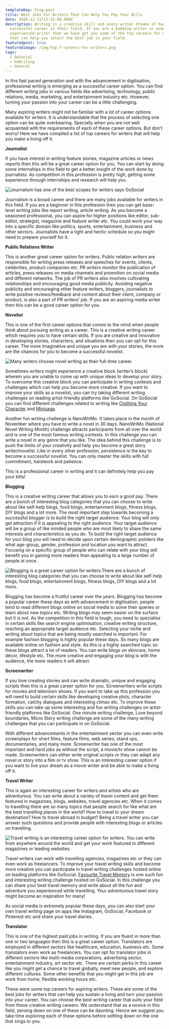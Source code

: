 ```yaml
---
templateKey: blog-post
title: Best Jobs For Writers That Can Help You Pay Your Bills
date: 2020-12-21T13:52:08.990Z
description: Writing is a creative skill and every writer dreams of having a
  successful career in their field. If you are a budding writer or even an
  experienced writer then we have got you some of the top careers for writers
  that can help you select the best job in your field.
featuredpost: true
featuredimage: /img/top-7-careers-for-writers.png
tags:
  - GoSocial
  - GoWriting
  - General
---
```

In this fast paced generation and with the advancement in digitisation, professional writing is emerging as a successful career option. You can find different writing jobs in various fields like advertising, technology, public relations, media, marketing, and entertainment industry etc. However, turning your passion into your career can be a little challenging.

Many aspiring writers might not be familiar with a lot of career options available for writers. It is understandable that the process of selecting one option can be quite overbearing. Specially when you are not well acquainted with the requirements of each of these career options. But don’t worry! Here we have compiled a list of top careers for writers that will help you make a living off it.

**Journalist**

If you have interest in writing feature stories, magazine articles or news reports then this will be a great career option for you. You can start by doing some internships in this field to get a better insight of the work done by journalists. As competition in this profession is pretty high, getting some experience through internships and research will help you.

![Journalism has one of the best scopes for writers says GoSocial ](/img/top-7-careers-for-writers-1-.png)

Journalism is a broad career and there are many jobs available for writers in this field. If you are a beginner in this profession then you can get base-level writing jobs like report writing, article writing. As you become a seasoned professional, you can aspire for higher positions like editor, sub-editor, strategist, magazine and feature writer etc. You could work your way into a specific domain like politics, sports, entertainment, business and other sectors. Journalists have a tight and hectic schedule so you might need to prepare yourself for it.

**Public Relations Writer**

This is another great career option for writers. Public relation writers are responsible for writing press releases and speeches for events, clients, celebrities, product companies etc. PR writers monitor the publication of articles, press releases on media channels and promotion on social media and different networks. The job of PR writers also involves cultivating relationships and encouraging good media publicity. Avoiding negative publicity and encouraging other feature writers, bloggers, journalists to write positive reviews/feedback and content about their client, company or product, is also a part of PR writers’ job. If you are an aspiring media writer then this can be a good career option for you.

**Novelist**

This is one of the first career options that comes to the mind when people think about pursuing writing as a career. This is a creative writing career which requires you to have certain skills. If you are creative and innovative in developing stories, characters, and situations then you can opt for this career. The more imaginative and unique you are with your stories, the more are the chances for you to become a successful novelist.

![Many writers choose novel writing as their full-time career.](/img/top-7-careers-for-writers-2-.png)

Sometimes writers might experience a creative block (writer’s block) wherein you are unable to come up with unique ideas to develop your story. To overcome this creative block you can participate in writing contests and challenges which can help you become more creative. If you want to improve your skills as a novelist, you can try taking different writing challenges on leading artist-friendly platforms like GoSocial. On GoSocial you can find different challenges related to writing like [Clothing Your Character](https://gosocial.io/challenge/clothing-your-character-writing-challenge) and [Minisaga](https://gosocial.io/challenge/minisaga-writing-challenge). 

Another fun writing challenge is NanoWriMo. It takes place in the month of November where you have to write a novel in 30 days. NanoWriMo (National Novel Writing Month) challenge attracts participants from all over the world and is one of the most famous writing contests. In this challenge you can write a novel in any genre that you like. The idea behind this challenge is to push the limits of your creativity and help you become a great story writer/novelist. Like in every other profession, persistence is the key to become a successful novelist. You can only master the skills with full commitment, hardwork and patience.

This is a professional career in writing and it can definitely help you pay your bills!

**Blogging**

This is a creative writing career that allows you to earn a good pay. There are a bunch of interesting blog categories that you can choose to write about like self-help blogs, food blogs, entertainment blogs, fitness blogs, DIY blogs and a lot more. The most important step towards becoming a successful blogger is to build the right target audience. Your blog will only get attraction if it is appealing to the right audience. Your target audience will be a group of like minded people who are most likely to share the same interests and characteristics as you do. To build the right target audience for your blog you will need to decide upon certain demographic pointers like what age-group, gender, profession and location you want to attract. Focusing on a specific group of people who can relate with your blog will benefit you in gaining more readers than appealing to a large number of people at once.

![Blogging is a great career option for writers.There are a bunch of interesting blog categories that you can choose to write about like self-help blogs, food blogs, entertainment blogs, fitness blogs, DIY blogs and a lot more.](/img/top-7-careers-for-writers-3-.png)

Blogging has become a fruitful career over the years. Blogging has become a popular career these days as with advancement in digitisation, people tend to read different blogs online on social media to solve their queries or learn about new topics etc. Writing blogs may seem easier on the surface but it is not. As the competition in this field is tough, you need to specialise in certain skills like search engine optimisation, creative writing structure, reaching an appropriate target audience etc. Selecting your niche and writing about topics that are being mostly searched is important. For example fashion blogging is highly popular these days. So many blogs are available online on fashion and style. As this is a highly searched topic so these blogs attract a lot of readers. You can write blogs on skincare, home décor, lifestyle etc. The more creative and engaging your blog is with the audience, the more readers it will attract.

**Screenwriter**

If you love creating stories and can write dramatic, unique and engaging scripts then this is a great career option for you. Screenwriters write scripts for movies and television shows. If you want to take up this profession you will need to build certain skills like developing creative plots, character formation, catchy dialogues and interesting climax etc. To improve these skills you can take up some interesting and fun writing challenges on artist-friendly platforms like GoSocial. One minute writing challenge, Love beyond boundaries, Micro Story writing challenge are some of the many writing challenges that you can participate in on GoSocial.

With different advancements in the entertainment sector you can even write screenplays for short films, feature films, web series, stand ups, documentaries, and many more. Screenwriter has one of the most important and hard jobs as without the script, a movie/tv show cannot be made. Screenwriters can either write original scripts or they can adapt any novel or story into a film or tv show. This is an interesting career option if you want to live your dream as a movie writer and be able to make a living off it.

**Travel Writer**

This is again an interesting career for writers and artists who are adventurous. You can write about a variety of travel content and get them featured in magazines, blogs, websites, travel agencies etc. When it comes to travelling there are so many topics that people search for like what are the best travelling places in the world? How to travel to your dream destination? How to travel abroad in budget? Being a travel writer you can answer such questions and provide people with interesting blogs or articles on travelling. 

![Travel writing is an interesting career option for writers. You can write from anywhere around the world and get your work featured in different magazines or leading websites.](/img/top-7-careers-for-writers-4-.png)

Travel writers can work with travelling agencies, magazines etc or they can even work as freelancers. To improve your travel writing skills and become more creative you can participate in travel writing challenges hosted online on leading platforms like GoSocial. [Favourite Travel Memory](https://gosocial.io/challenge/favourite-travel-memory-writing-challenge) is one such fun and interesting writing challenge hosted on GoSocial. In this challenge you can share your best travel memory and write about all the fun and adventure you experienced while travelling. Your adventurous travel story might become an inspiration for many! 

As social media is extremely popular these days, you can also start your own travel writing page on apps like Instagram, GoSocial, Facebook or Pinterest etc and share your travel diaries.

**Translator**

This is one of the highest paid jobs in writing. If you are fluent in more than one or two languages then this is a great career option. Translators are employed in different sectors like healthcare, education, business etc. Some translators even work as freelancers. You can opt for translator jobs in different sectors like multi-media corporations, advertising sector, entertainment industry, art sector etc. There are certain perks in this career like you might get a chance to travel globally, meet new people, and explore different cultures. Some other benefits that you might get in this job are work from home, flexible working hours etc.

These were some top careers for aspiring writers. These are some of the best jobs for writers that can help you sustain a living and turn your passion into your career. You can choose the best writing career that suits your field from these creative writing careers. We understand that as a novice in this field, zeroing down on one of these can be daunting. Hence we suggest you take time exploring each of these options before settling down on the one that sings to you.